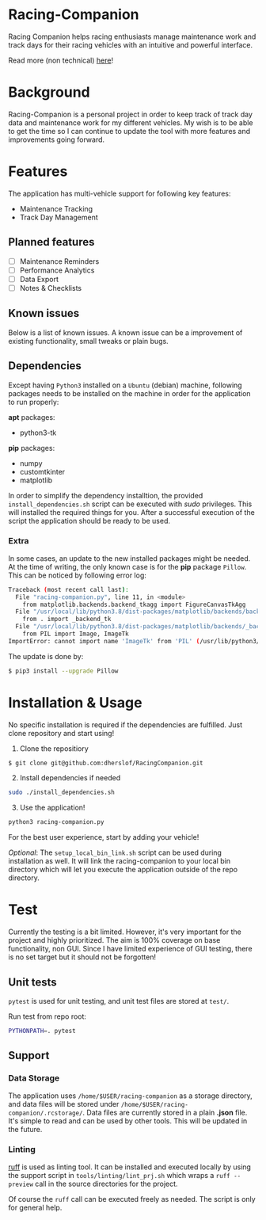 # Racing-Companion
Racing Companion helps racing enthusiasts manage maintenance work and track days for their racing vehicles with an intuitive and powerful interface.

Read more (non technical) [here](https://dherslof.github.io/RacingCompanion/)!

# Background
Racing-Companion is a personal project in order to keep track of track day data and maintenance work for my different vehicles. My wish is to be able to get the time
so I can continue to update the tool with more features and improvements going forward.

# Features
The application has multi-vehicle support for following key features:
* Maintenance Tracking
* Track Day Management

## Planned features
- [ ] Maintenance Reminders
- [ ] Performance Analytics
- [ ] Data Export
- [ ] Notes & Checklists

## Known issues
Below is a list of known issues. A known issue can be a improvement of existing functionality, small tweaks or plain bugs.

## Dependencies
Except having `Python3` installed on a `Ubuntu` (debian) machine, following packages needs to be installed on the machine in order for the application to run properly:

**apt** packages:
* python3-tk

**pip** packages:
* numpy
* customtkinter
* matplotlib

In order to simplify the dependency installtion, the provided `install_dependencies.sh` script can be executed with *sudo* privileges. This will installed the required things for you.
After a successful execution of the script the application should be ready to be used.

### Extra
In some cases, an update to the new installed packages might be needed. At the time of writing, the only known case is for the **pip** package `Pillow`. This can be noticed by following error log:
```bash
Traceback (most recent call last):
  File "racing-companion.py", line 11, in <module>
    from matplotlib.backends.backend_tkagg import FigureCanvasTkAgg
  File "/usr/local/lib/python3.8/dist-packages/matplotlib/backends/backend_tkagg.py", line 1, in <module>
    from . import _backend_tk
  File "/usr/local/lib/python3.8/dist-packages/matplotlib/backends/_backend_tk.py", line 15, in <module>
    from PIL import Image, ImageTk
ImportError: cannot import name 'ImageTk' from 'PIL' (/usr/lib/python3/dist-packages/PIL/__init__.py)
```

The update is done by:
```bash
$ pip3 install --upgrade Pillow
```

# Installation & Usage
No specific installation is required if the dependencies are fulfilled. Just clone repository and start using!

1. Clone the repositiory
```bash
$ git clone git@github.com:dherslof/RacingCompanion.git
```
2. Install dependencies if needed
```bash
sudo ./install_dependencies.sh
```
3. Use the application!
```bash
python3 racing-companion.py
```

For the best user experience, start by adding your vehicle!

*Optional*: The `setup_local_bin_link.sh` script can be used during installation as well. It will link the racing-companion to your local bin directory which will let you execute the application outside of the repo directory.

# Test
Currently the testing is a bit limited. However, it's very important for the project and highly prioritized. The aim is 100% coverage on base functionality, non GUI. Since I have limited experience of GUI testing, there is no set target but it should not be forgotten!

## Unit tests
`pytest` is used for unit testing, and unit test files are stored at `test/`.

Run test from repo root:
```bash
PYTHONPATH=. pytest
```

## Support
### Data Storage
The application uses `/home/$USER/racing-companion` as a storage directory, and data files will be stored under `/home/$USER/racing-companion/.rcstorage/`. Data files are currently stored in a plain **.json** file. It's simple to read and can be used by other tools. This will be updated in the future.

### Linting
[ruff](https://github.com/astral-sh/ruff?tab=readme-ov-file) is used as linting tool. It can be installed and executed locally by using the support script in `tools/linting/lint_prj.sh` which wraps a `ruff --preview` call in the source directories for the project.

Of course the `ruff` call can be executed freely as needed. The script is only for general help.
